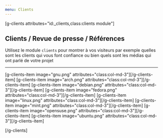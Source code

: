 ```yaml
---
menu: Clients
---
```


[g-clients attributes="id:_clients,class:clients module"]

## Clients / Revue de presse / Références
Utilisez le module `clients` pour montrer à vos visiteurs par exemple quelles sont les clients qui vous font confiance ou bien quels sont les médias qui ont parlé de votre projet

___

[g-clients-item image="gnu.png" attributes="class:col-md-3"][/g-clients-item]
[g-clients-item image="arch.png" attributes="class:col-md-3"][/g-clients-item]
[g-clients-item image="debian.png" attributes="class:col-md-3"][/g-clients-item]
[g-clients-item image="fedora.png" attributes="class:col-md-3"][/g-clients-item]
[g-clients-item image="linux.png" attributes="class:col-md-3"][/g-clients-item]
[g-clients-item image="mint.png" attributes="class:col-md-3"][/g-clients-item]
[g-clients-item image="opensuse.png" attributes="class:col-md-3"][/g-clients-item]
[g-clients-item image="ubuntu.png" attributes="class:col-md-3"][/g-clients-item]

[/g-clients]